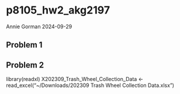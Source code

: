 p8105_hw2_akg2197
================
Annie Gorman
2024-09-29

## Problem 1

## Problem 2

library(readxl) X202309_Trash_Wheel_Collection_Data \<-
read_excel(“~/Downloads/202309 Trash Wheel Collection Data.xlsx”)
